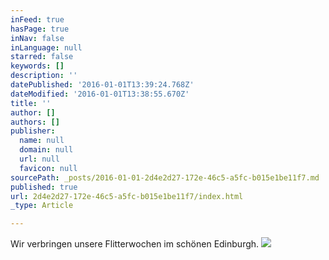 ```yaml
---
inFeed: true
hasPage: true
inNav: false
inLanguage: null
starred: false
keywords: []
description: ''
datePublished: '2016-01-01T13:39:24.768Z'
dateModified: '2016-01-01T13:38:55.670Z'
title: ''
author: []
authors: []
publisher:
  name: null
  domain: null
  url: null
  favicon: null
sourcePath: _posts/2016-01-01-2d4e2d27-172e-46c5-a5fc-b015e1be11f7.md
published: true
url: 2d4e2d27-172e-46c5-a5fc-b015e1be11f7/index.html
_type: Article

---
```

Wir verbringen unsere Flitterwochen im schönen Edinburgh.
![](https://the-grid-user-content.s3-us-west-2.amazonaws.com/52e53303-6088-40be-909b-6b2b82cb923d.jpg)